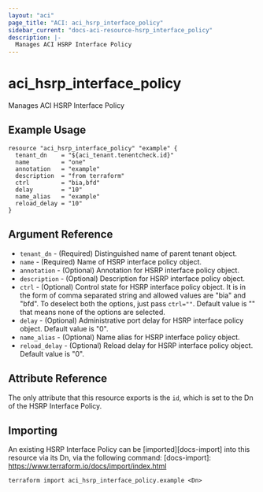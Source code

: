 ```yaml
---
layout: "aci"
page_title: "ACI: aci_hsrp_interface_policy"
sidebar_current: "docs-aci-resource-hsrp_interface_policy"
description: |-
  Manages ACI HSRP Interface Policy
---
```


# aci_hsrp_interface_policy #
Manages ACI HSRP Interface Policy

## Example Usage ##

```hcl
resource "aci_hsrp_interface_policy" "example" {
  tenant_dn    = "${aci_tenant.tenentcheck.id}"
  name         = "one"
  annotation   = "example"
  description  = "from terraform"
  ctrl         = "bia,bfd"
  delay        = "10"
  name_alias   = "example"
  reload_delay = "10"
}
```


## Argument Reference ##

* `tenant_dn` - (Required) Distinguished name of parent tenant object.
* `name` - (Required) Name of HSRP interface policy object.
* `annotation` - (Optional) Annotation for HSRP interface policy object.
* `description` - (Optional) Description for HSRP interface policy object.
* `ctrl` - (Optional) Control state for HSRP interface policy object. It is in the form of comma separated string and allowed values are "bia" and "bfd". To deselect both the options, just pass `ctrl=""`. Default value is "" that means none of the options are selected.
* `delay` - (Optional) Administrative port delay for HSRP interface policy object. Default value is "0".
* `name_alias` - (Optional) Name alias for HSRP interface policy object.
* `reload_delay` - (Optional) Reload delay for HSRP interface policy object. Default value is "0".



## Attribute Reference

The only attribute that this resource exports is the `id`, which is set to the
Dn of the HSRP Interface Policy.

## Importing ##

An existing HSRP Interface Policy can be [imported][docs-import] into this resource via its Dn, via the following command:
[docs-import]: https://www.terraform.io/docs/import/index.html


```
terraform import aci_hsrp_interface_policy.example <Dn>
```